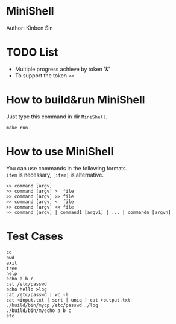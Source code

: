 # MiniShell
Author: Kinben Sin   

# TODO List
* Multiple progress achieve by token '&' 
* To support the token `<<`

# How to build&run MiniShell
Just type this command in dir `MiniShell`.
```
make run
```

# How to use MiniShell
You can use commands in the following formats.  
`item` is necessary, `[item]` is alternative.  
```
>> command [argv]
>> command [argv] >  file
>> command [argv] >> file
>> command [argv] <  file
>> command [argv] << file
>> command [argv] | command1 [argv1] | ... | commandn [argvn]
```

# Test Cases
```
cd
pwd
exit
tree
help
echo a b c
cat /etc/passwd
echo hello >log
cat /etc/passwd | wc -l
cat <input.txt | sort | uniq | cat >output.txt
./build/bin/mycp /etc/passwd ./log
./build/bin/myecho a b c
etc
```


